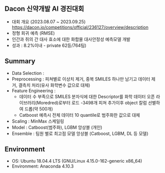 ## Dacon 신약개발 AI 경진대회

- 대회 개요 (2023.08.07 ~ 2023.09.25) https://dacon.io/competitions/official/236127/overview/description
- 정형 회귀 예측 (RMSE)
- 인간과 쥐의 간 대사 효소에 대한 화합물 대사안정성 예측모델 개발 
- 성과 : 8.2%이내 - private 62등/764팀)

## Summary
- Data Selection :
- Preprocessing : 피쳐별로 이상치 제거, 중복 SMILES 하나만 남기고 데이터 제거, 결측치 처리(유사 화학변수 값으로 대체)
- Feature Engineering :
  - 데이터 수 부족으로 SMILES 분자식에 대한 Descriptor를 화학 데이터 오픈 라이브러리(Moredred)로부터 로드 -3498개 피쳐 추가이후 object 칼럼 선별하여 드롭(약 500개)
  - Catboost 예측시 전체 데이터 10 quantile로 범주화한 값으로 대체 
- Scaling : MinMax 스케일링 
- Model : Catboost(범주화), LGBM 앙상블 (개인)
- Ensemble : 팀원 별로 최고점 모델 앙상블 (Catboost, LGBM, DL 등 모델)

## Environment
- OS: Ubuntu 18.04.4 LTS (GNU/Linux 4.15.0-162-generic x86_64)
- Environment: Anaconda 4.10.3
